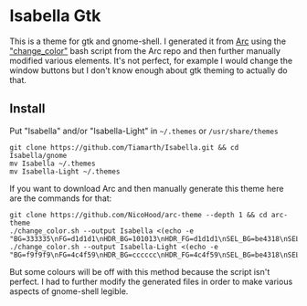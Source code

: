# Isabella Gtk

This is a theme for gtk and gnome-shell. I generated it from [Arc](https://github.com/NicoHood/arc-theme) using the ["change_color"](https://github.com/NicoHood/arc-theme/blob/master/change_color.sh) bash script from the Arc repo and then further manually modified various elements. It's not perfect, for example I would change the window buttons but I don't know enough about gtk theming to actually do that.

## Install

Put "Isabella" and/or "Isabella-Light" in `~/.themes` or `/usr/share/themes`

```shell
git clone https://github.com/Tiamarth/Isabella.git && cd Isabella/gnome
mv Isabella ~/.themes
mv Isabella-Light ~/.themes
```

If you want to download Arc and then manually generate this theme here are the commands for that:

```shell
git clone https://github.com/NicoHood/arc-theme --depth 1 && cd arc-theme
./change_color.sh --output Isabella <(echo -e "BG=333335\nFG=d1d1d1\nHDR_BG=101013\nHDR_FG=d1d1d1\nSEL_BG=be4318\nSEL_FG=d1d1d1\nTXT_BG=2c2c2c\nTXT_FG=d1d1d1\nBTN_BG=2c2c2c\nBTN_FG=d1d1d1\n")
./change_color.sh --output Isabella-Light <(echo -e "BG=f9f9f9\nFG=4c4f59\nHDR_BG=cccccc\nHDR_FG=4c4f59\nSEL_BG=be4318\nSEL_FG=d1d1d1\nTXT_BG=e5e5e5\nTXT_FG=4c4f59\nBTN_BG=e5e5e5\nBTN_FG=4c4f59\n")
```

But some colours will be off with this method because the script isn't perfect. I had to further modify the generated files in order to make various aspects of gnome-shell legible.
